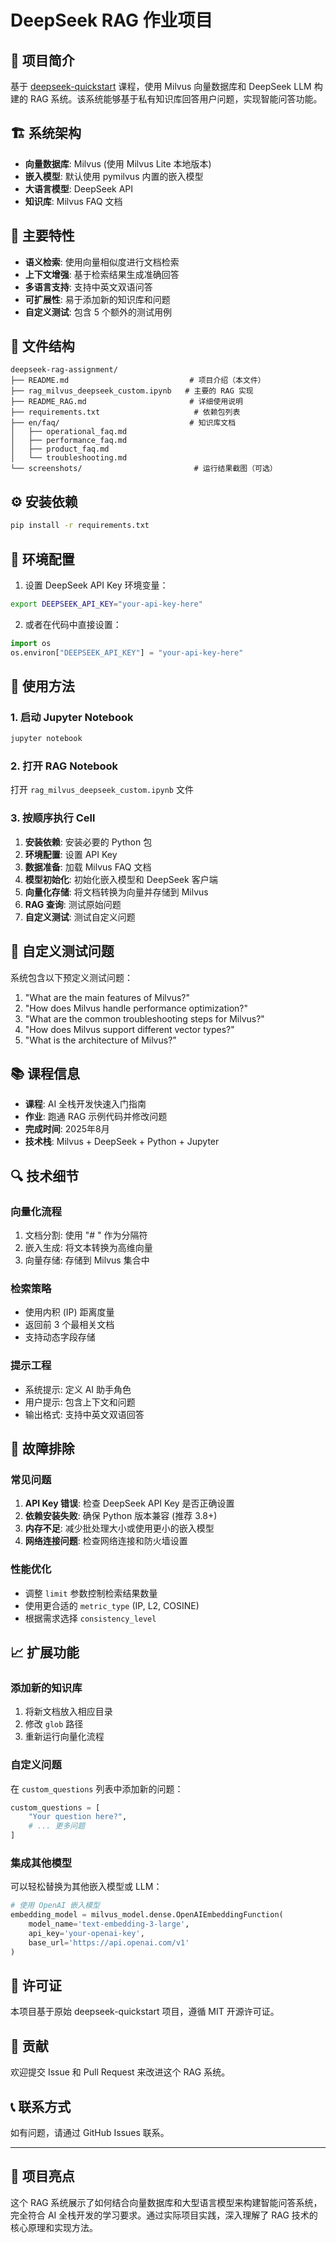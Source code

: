 # DeepSeek RAG 作业项目

## 🎯 项目简介

基于 [deepseek-quickstart](https://github.com/DjangoPeng/deepseek-quickstart) 课程，使用 Milvus 向量数据库和 DeepSeek LLM 构建的 RAG 系统。该系统能够基于私有知识库回答用户问题，实现智能问答功能。

## 🏗️ 系统架构

- **向量数据库**: Milvus (使用 Milvus Lite 本地版本)
- **嵌入模型**: 默认使用 pymilvus 内置的嵌入模型
- **大语言模型**: DeepSeek API
- **知识库**: Milvus FAQ 文档

## 🚀 主要特性

- **语义检索**: 使用向量相似度进行文档检索
- **上下文增强**: 基于检索结果生成准确回答
- **多语言支持**: 支持中英文双语问答
- **可扩展性**: 易于添加新的知识库和问题
- **自定义测试**: 包含 5 个额外的测试用例

## 📁 文件结构

```
deepseek-rag-assignment/
├── README.md                           # 项目介绍（本文件）
├── rag_milvus_deepseek_custom.ipynb   # 主要的 RAG 实现
├── README_RAG.md                       # 详细使用说明
├── requirements.txt                     # 依赖包列表
├── en/faq/                             # 知识库文档
│   ├── operational_faq.md
│   ├── performance_faq.md
│   ├── product_faq.md
│   └── troubleshooting.md
└── screenshots/                         # 运行结果截图（可选）
```

## ⚙️ 安装依赖

```bash
pip install -r requirements.txt
```

## 🔧 环境配置

1. 设置 DeepSeek API Key 环境变量：
```bash
export DEEPSEEK_API_KEY="your-api-key-here"
```

2. 或者在代码中直接设置：
```python
import os
os.environ["DEEPSEEK_API_KEY"] = "your-api-key-here"
```

## 📖 使用方法

### 1. 启动 Jupyter Notebook

```bash
jupyter notebook
```

### 2. 打开 RAG Notebook

打开 `rag_milvus_deepseek_custom.ipynb` 文件

### 3. 按顺序执行 Cell

1. **安装依赖**: 安装必要的 Python 包
2. **环境配置**: 设置 API Key
3. **数据准备**: 加载 Milvus FAQ 文档
4. **模型初始化**: 初始化嵌入模型和 DeepSeek 客户端
5. **向量化存储**: 将文档转换为向量并存储到 Milvus
6. **RAG 查询**: 测试原始问题
7. **自定义测试**: 测试自定义问题

## 🧪 自定义测试问题

系统包含以下预定义测试问题：

1. "What are the main features of Milvus?"
2. "How does Milvus handle performance optimization?"
3. "What are the common troubleshooting steps for Milvus?"
4. "How does Milvus support different vector types?"
5. "What is the architecture of Milvus?"

## 📚 课程信息

- **课程**: AI 全栈开发快速入门指南
- **作业**: 跑通 RAG 示例代码并修改问题
- **完成时间**: 2025年8月
- **技术栈**: Milvus + DeepSeek + Python + Jupyter

## 🔍 技术细节

### 向量化流程
1. 文档分割: 使用 "# " 作为分隔符
2. 嵌入生成: 将文本转换为高维向量
3. 向量存储: 存储到 Milvus 集合中

### 检索策略
- 使用内积 (IP) 距离度量
- 返回前 3 个最相关文档
- 支持动态字段存储

### 提示工程
- 系统提示: 定义 AI 助手角色
- 用户提示: 包含上下文和问题
- 输出格式: 支持中英文双语回答

## 🐛 故障排除

### 常见问题
1. **API Key 错误**: 检查 DeepSeek API Key 是否正确设置
2. **依赖安装失败**: 确保 Python 版本兼容 (推荐 3.8+)
3. **内存不足**: 减少批处理大小或使用更小的嵌入模型
4. **网络连接问题**: 检查网络连接和防火墙设置

### 性能优化
- 调整 `limit` 参数控制检索结果数量
- 使用更合适的 `metric_type` (IP, L2, COSINE)
- 根据需求选择 `consistency_level`

## 📈 扩展功能

### 添加新的知识库
1. 将新文档放入相应目录
2. 修改 `glob` 路径
3. 重新运行向量化流程

### 自定义问题
在 `custom_questions` 列表中添加新的问题：

```python
custom_questions = [
    "Your question here?",
    # ... 更多问题
]
```

### 集成其他模型
可以轻松替换为其他嵌入模型或 LLM：

```python
# 使用 OpenAI 嵌入模型
embedding_model = milvus_model.dense.OpenAIEmbeddingFunction(
    model_name='text-embedding-3-large',
    api_key='your-openai-key',
    base_url='https://api.openai.com/v1'
)
```

## 📄 许可证

本项目基于原始 deepseek-quickstart 项目，遵循 MIT 开源许可证。

## 🤝 贡献

欢迎提交 Issue 和 Pull Request 来改进这个 RAG 系统。

## 📞 联系方式

如有问题，请通过 GitHub Issues 联系。

---

## 🎉 项目亮点

这个 RAG 系统展示了如何结合向量数据库和大型语言模型来构建智能问答系统，完全符合 AI 全栈开发的学习要求。通过实际项目实践，深入理解了 RAG 技术的核心原理和实现方法。
